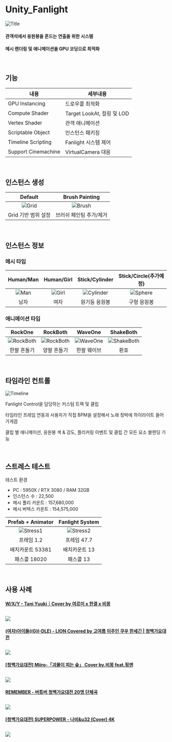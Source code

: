 # Unity_Fanlight

![Title](./README_Source/Title.jpeg)

#### 관객석에서 응원봉을 흔드는 연출을 위한 시스템
#### 메시 렌더링 및 애니메이션을 GPU 코딩으로 최적화

<br>

## 기능
|내용|세부내용|
|---|---|
|GPU Instancing|드로우콜 최적화|
|Compute Shader|Target LookAt, 컬링 및 LOD|
|Vertex Shader|관객 애니메이션|
|Scriptable Object|인스턴스 패키징|
|Timeline Scripting|Fanlight 시스템 제어|
|Support Cinemachine|VirtualCamera 대응|

<br>

## 인스턴스 생성
|Default|Brush Painting|
|:---:|:---:|
|![Grid](./README_Source/Grid.gif)|![Brush](./README_Source/Brush.gif)|
|Grid 기반 범위 설정|브러쉬 페인팅 추가/제거|

<br>

## 인스턴스 정보
### 메시 타입
|Human/Man|Human/Girl|Stick/Cylinder|Stick/Circle(추가예정)|
|:---:|:---:|:---:|:---:|
|![Man](./README_Source/Man.png)|![Girl](./README_Source/Girl.png)|![Cylinder](./README_Source/Cylinder.png)|![Sphere](./README_Source/Sphere.png)|
|남자|여자|원기둥 응원봉|구형 응원봉|
### 애니메이션 타입
|RockOne|RockBoth|WaveOne|ShakeBoth|
|:---:|:---:|:---:|:---:|
|![RockBoth](./README_Source/RockOne.gif)|![RockBoth](./README_Source/RockBoth.gif)|![WaveOne](./README_Source/WaveOne.gif)|![ShakeBoth](./README_Source/BothShake.gif)|
|한팔 흔들기|양팔 흔들기|한팔 웨이브|환호|

<br>

## 타임라인 컨트롤
![Timeline](./README_Source/Timeline.gif)

Fanlight Control을 담당하는 커스텀 트랙 및 클립

타임라인 프레임 연동과 사용자가 직접 BPM을 설정해서 노래 정박에 하이라이트 들어가게끔

클립 별 애니메이션, 응원봉 색 & 강도, 플리커링 이벤트 및 클립 간 모든 요소 블렌딩 기능

<br>

## 스트레스 테스트
테스트 환경
- PC : 5950X / RTX 3080 / RAM 32GB
- 인스턴스 수 : 22,500
- 메시 폴리 카운트 : 157,680,000
- 메시 버텍스 카운트 : 154,575,000

|Prefab + Animator|Fanlight System|
|:---:|:---:|
|![Stress1](./README_Source/Stress1.PNG)|![Stress2](./README_Source/Stress2.PNG)|
|프레임 1.2|프레임 47.7|
|배치카운트 53381|배치카운트 13|
|패스콜 18020|패스콜 13|

<br>

## 사용 사례
#### <a href="https://youtu.be/MCWcvp6PEow?si=o83Go6oifiNhs_ah" target="_blank">W/X/Y - Tani Yuuki｜Cover by 여르미 x 한결 x 비몽
<a href="https://youtu.be/MCWcvp6PEow?si=jO4IyIKzQOMw8NOP" target="_blank"><img src="./README_Source/WXY.jpg"></a>
---
#### <a href="https://youtu.be/Ef-MRWAuxl4?si=bBGenQ0w0svksLmz" target="_blank">(여자)아이들((G)I-DLE) - LION Covered by 고여름 이주인 쿠우 한세긴 | 청백가요대전
<a href="https://youtu.be/Ef-MRWAuxl4?si=bBGenQ0w0svksLmz" target="_blank"><img src="./README_Source/LION.png"></a>
---
#### <a href="https://youtu.be/7xNsG3OMwiY?si=k39dgHVmXUNLP_K8" target="_blank">[청백가요대전] Miiro-「괴물이 피는 숲」 Cover by.비몽 feat.핑맨
<a href="https://youtu.be/7xNsG3OMwiY?si=k39dgHVmXUNLP_K8" target="_blank"><img src="./README_Source/MP.png"></a>
---
#### <a href="https://youtu.be/i3ftfMXvquk?si=yS7oZUIkEGxMgng4" target="_blank">REMEMBER - 버튜버 청백가요대전 20명 단체곡
<a href="https://youtu.be/i3ftfMXvquk?si=yS7oZUIkEGxMgng4" target="_blank"><img src="./README_Source/REMEMBER.jpg"></a>
---
#### <a href="https://youtu.be/Xdd3J8EFy6I?si=B5_PMD4owXeZkGRm" target="_blank">[청백가요대전] SUPERPOWER - 나비&u32 (Cover) 4K
<a href="https://youtu.be/Xdd3J8EFy6I?si=B5_PMD4owXeZkGRm" target="_blank"><img src="./README_Source/SUPERPOWER.jpg"></a>
---
